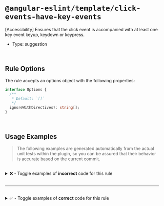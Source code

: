 <!--

  DO NOT EDIT.

  This markdown file was autogenerated using a mixture of the following files as the source of truth for its data:
  - ../../src/rules/click-events-have-key-events.ts
  - ../../tests/rules/click-events-have-key-events/cases.ts

  In order to update this file, it is therefore those files which need to be updated, as well as potentially the generator script:
  - ../../../../tools/scripts/generate-rule-docs.ts

-->

<br>

# `@angular-eslint/template/click-events-have-key-events`

[Accessibility] Ensures that the click event is accompanied with at least one key event keyup, keydown or keypress.

- Type: suggestion

<br>

## Rule Options

The rule accepts an options object with the following properties:

```ts
interface Options {
  /**
   * Default: `[]`
   */
  ignoreWithDirectives?: string[];
}

```

<br>

## Usage Examples

> The following examples are generated automatically from the actual unit tests within the plugin, so you can be assured that their behavior is accurate based on the current commit.

<br>

<details>
<summary>❌ - Toggle examples of <strong>incorrect</strong> code for this rule</summary>

<br>

#### Default Config

```json
{
  "rules": {
    "@angular-eslint/template/click-events-have-key-events": [
      "error"
    ]
  }
}
```

<br>

#### ❌ Invalid Code

```html
<div (click)="onClick()"></div>
~~~~~~~~~~~~~~~~~~~~~~~~~~~~~~~
```

<br>

---

<br>

#### Default Config

```json
{
  "rules": {
    "@angular-eslint/template/click-events-have-key-events": [
      "error"
    ]
  }
}
```

<br>

#### ❌ Invalid Code

```html
<div (click)="onClick()" (handleSomething)="handleSomething()"></div>
~~~~~~~~~~~~~~~~~~~~~~~~~~~~~~~~~~~~~~~~~~~~~~~~~~~~~~~~~~~~~~~~~~~~~
```

<br>

---

<br>

#### Default Config

```json
{
  "rules": {
    "@angular-eslint/template/click-events-have-key-events": [
      "error"
    ]
  }
}
```

<br>

#### ❌ Invalid Code

```html
<header (click)="onClick()"></header>
~~~~~~~~~~~~~~~~~~~~~~~~~~~~~~~~~~~~~
```

<br>

---

<br>

#### Default Config

```json
{
  "rules": {
    "@angular-eslint/template/click-events-have-key-events": [
      "error"
    ]
  }
}
```

<br>

#### ❌ Invalid Code

```html
<a (click)="onClick()"></a>
~~~~~~~~~~~~~~~~~~~~~~~~~~~
```

<br>

---

<br>

#### Default Config

```json
{
  "rules": {
    "@angular-eslint/template/click-events-have-key-events": [
      "error"
    ]
  }
}
```

<br>

#### ❌ Invalid Code

```html
<div (click)="onClick()" aria-hidden="false"></div>
~~~~~~~~~~~~~~~~~~~~~~~~~~~~~~~~~~~~~~~~~~~~~~~~~~~
```

<br>

---

<br>

#### Default Config

```json
{
  "rules": {
    "@angular-eslint/template/click-events-have-key-events": [
      "error"
    ]
  }
}
```

<br>

#### ❌ Invalid Code

```html
<div (click)="onClick()" [attr.aria-hidden]="'false'"></div>
~~~~~~~~~~~~~~~~~~~~~~~~~~~~~~~~~~~~~~~~~~~~~~~~~~~~~~~~~~~~
```

<br>

---

<br>

#### Default Config

```json
{
  "rules": {
    "@angular-eslint/template/click-events-have-key-events": [
      "error"
    ]
  }
}
```

<br>

#### ❌ Invalid Code

```html
<div (click)="onClick()" role="header"></div>
~~~~~~~~~~~~~~~~~~~~~~~~~~~~~~~~~~~~~~~~~~~~~
```

<br>

---

<br>

#### Default Config

```json
{
  "rules": {
    "@angular-eslint/template/click-events-have-key-events": [
      "error"
    ]
  }
}
```

<br>

#### ❌ Invalid Code

```html
<div (click)="onClick()" role="aside"></div>
~~~~~~~~~~~~~~~~~~~~~~~~~~~~~~~~~~~~~~~~~~~~
```

<br>

---

<br>

#### Default Config

```json
{
  "rules": {
    "@angular-eslint/template/click-events-have-key-events": [
      "error"
    ]
  }
}
```

<br>

#### ❌ Invalid Code

```html
<div (click)="onClick()" [attr.role]="'header'"></div>
~~~~~~~~~~~~~~~~~~~~~~~~~~~~~~~~~~~~~~~~~~~~~~~~~~~~~~
```

<br>

---

<br>

#### Default Config

```json
{
  "rules": {
    "@angular-eslint/template/click-events-have-key-events": [
      "error"
    ]
  }
}
```

<br>

#### ❌ Invalid Code

```html
<div (click)="onClick()" [attr.aria-hidden]="ariaHidden"></div>
~~~~~~~~~~~~~~~~~~~~~~~~~~~~~~~~~~~~~~~~~~~~~~~~~~~~~~~~~~~~~~~
```

<br>

---

<br>

#### Default Config

```json
{
  "rules": {
    "@angular-eslint/template/click-events-have-key-events": [
      "error"
    ]
  }
}
```

<br>

#### ❌ Invalid Code

```html
<div (click)="onClick()" [attr.hidden]="hidden"></div>
~~~~~~~~~~~~~~~~~~~~~~~~~~~~~~~~~~~~~~~~~~~~~~~~~~~~~~
```

<br>

---

<br>

#### Custom Config

```json
{
  "rules": {
    "@angular-eslint/template/click-events-have-key-events": [
      "error",
      {
        "ignoreWithDirectives": [
          "testDirective",
          "otherDirective"
        ]
      }
    ]
  }
}
```

<br>

#### ❌ Invalid Code

```html
<div myDirective (click)="onClick()"></div>
~~~~~~~~~~~~~~~~~~~~~~~~~~~~~~~~~~~~~~~~~~~
```

</details>

<br>

---

<br>

<details>
<summary>✅ - Toggle examples of <strong>correct</strong> code for this rule</summary>

<br>

#### Default Config

```json
{
  "rules": {
    "@angular-eslint/template/click-events-have-key-events": [
      "error"
    ]
  }
}
```

<br>

#### ✅ Valid Code

```html
<div (click)="onClick()" (keyup)="onKeyup()"></div>
<div (keyup)="onKeyup()" (click)="onClick()"></div>
<div (click)="onClick()" (keyup)="onKeyup()" (handleSomething)="handleSomething()"></div>
```

<br>

---

<br>

#### Default Config

```json
{
  "rules": {
    "@angular-eslint/template/click-events-have-key-events": [
      "error"
    ]
  }
}
```

<br>

#### ✅ Valid Code

```html
<div (click)="onClick()" (keyup.enter)="onKeyup()"></div>
```

<br>

---

<br>

#### Default Config

```json
{
  "rules": {
    "@angular-eslint/template/click-events-have-key-events": [
      "error"
    ]
  }
}
```

<br>

#### ✅ Valid Code

```html
<cui-button (click)="onClick()"></cui-button>
```

<br>

---

<br>

#### Default Config

```json
{
  "rules": {
    "@angular-eslint/template/click-events-have-key-events": [
      "error"
    ]
  }
}
```

<br>

#### ✅ Valid Code

```html
<div (click)="onClick()" aria-hidden></div>
<div (click)="onClick()" aria-hidden="true"></div>
<div (click)="onClick()" [attr.aria-hidden]="true"></div>
```

<br>

---

<br>

#### Default Config

```json
{
  "rules": {
    "@angular-eslint/template/click-events-have-key-events": [
      "error"
    ]
  }
}
```

<br>

#### ✅ Valid Code

```html
<div (click)="onClick()" role="presentation"></div>
<div (click)="onClick()" [attr.role]="'none'"></div>
```

<br>

---

<br>

#### Default Config

```json
{
  "rules": {
    "@angular-eslint/template/click-events-have-key-events": [
      "error"
    ]
  }
}
```

<br>

#### ✅ Valid Code

```html
<input (click)="onClick()">
<button (click)="onClick()"></button>
<textarea (click)="onClick()"></textarea>
<select (click)="onClick()">
  <option (click)="onClick()"></option>
</select>
<textarea (click)="onClick()"></textarea>
<a href="#" (click)="onClick()"></a>
<a [attr.href]="href" class="anchor" (click)="onClick()"></a>
<a [routerLink]="'route'" (click)="onClick()"></a>
```

<br>

---

<br>

#### Custom Config

```json
{
  "rules": {
    "@angular-eslint/template/click-events-have-key-events": [
      "error",
      {
        "ignoreWithDirectives": [
          "myDirective"
        ]
      }
    ]
  }
}
```

<br>

#### ✅ Valid Code

```html
<div myDirective (click)="onClick()"></div>
```

<br>

---

<br>

#### Custom Config

```json
{
  "rules": {
    "@angular-eslint/template/click-events-have-key-events": [
      "error",
      {
        "ignoreWithDirectives": [
          "myDirective"
        ]
      }
    ]
  }
}
```

<br>

#### ✅ Valid Code

```html
<div [myDirective] (click)="onClick()"></div>
```

</details>

<br>

